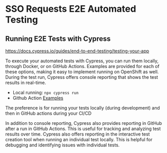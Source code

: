# SSO Requests E2E Automated Testing

## Running E2E Tests with Cypress

https://docs.cypress.io/guides/end-to-end-testing/testing-your-app

To execute your automated tests with Cypress, you can run them locally, through Docker, or on GitHub Actions.
Examples are provided for each of these options, making it easy to implement running on OpenShift as well. During the test run, Cypress offers console reporting that shows the test results in real-time.

- Local running: `npx cypress run`
- Github Action [Examples](https://github.com/bcgov/automated-testing/tree/main/.github/workflows)

The preference is for running your tests locally (during development) and then in GitHub actions during your CI/CD

In addition to console reporting, Cypress also provides reporting in GitHub after a run in GitHub Actions. This is useful for tracking and analyzing test results over time. Cypress also offers reporting in the interactive test creation tool when running an individual test locally. This is helpful for debugging and identifying issues with individual tests.
